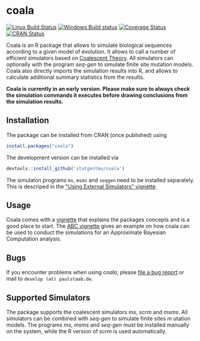 coala
=====

[![Linux Build Status](https://travis-ci.org/statgenlmu/coala.png?branch=master)](https://travis-ci.org/statgenlmu/coala) 
[![Windows Build status](https://ci.appveyor.com/api/projects/status/uoduv0q64ddnqfva/branch/master?svg=true)](https://ci.appveyor.com/project/paulstaab/coala-02w83/branch/master)
[![Coverage Status](https://coveralls.io/repos/statgenlmu/coala/badge.svg?branch=master)](https://coveralls.io/r/statgenlmu/coala)
[![CRAN Status](http://www.r-pkg.org/badges/version/coala)](http://cran.r-project.org/web/packages/coala)

Coala is an R package that allows to simulate biological sequences according
to a given model of evolution.  It allows to call a number of efficient 
simulators based on
[Coalescent Theory](https://en.wikipedia.org/wiki/Coalescent_theory). 
All simulators can optionally with the program _seq-gen_ to simulate finite 
site mutation models. 
Coala also directly imports the simulation results into R, and allows to
calculate additional summary statistics from the results.

__Coala is currently in an early version. Please make sure to always
check the simulation commands it executes before drawing conclusions
from the simulation results.__


Installation
------------

The package can be installed from CRAN (once published) using

```R
install.packages("coala")
```

The development version can be installed via

```R
devtools::install_github('statgenlmu/coala')
```

The simulaton programs `ms`, `msms` and `seqgen` need to be installed
separately. This is descriped in the 
["Using External Simulators" vignette](http://rpubs.com/paulstaab/coala-installation).


Usage
-----
Coala comes with a [vignette](http://rpubs.com/paulstaab/coala-introduction)
that explains the packages concepts and is a good place to start.
The [ABC vignette](http://rpubs.com/paulstaab/coala-abc) gives an example
on how coala can be used to conduct the simulations for an Approximate Bayesian
Computation analysis.


Bugs
----
If you encounter problems when using _coala_, please 
[file a bug report](https://github.com/statgenlmu/coala/issues) or mail to
`develop (at) paulstaab.de`.


Supported Simulators
--------------------
The package supports the coalescent simulators _ms_, _scrm_ and _msms_.
All simulators can be combined with _seq-gen_ to simulate finite sites m
utation models. The programs _ms_, _msms_ and _seq-gen_ must be installed 
manually on the system, while the R version of _scrm_ is used automatically.
